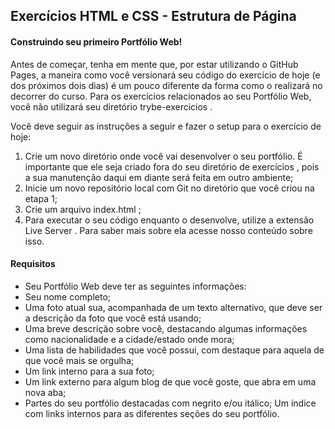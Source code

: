 ## Exercícios HTML e CSS - Estrutura de Página
#### Construindo seu primeiro Portfólio Web!

Antes de começar, tenha em mente que, por estar utilizando o GitHub Pages, a maneira como você versionará seu código do exercício de hoje (e dos próximos dois dias) é um pouco diferente da forma como o realizará no decorrer do curso. Para os exercícios relacionados ao seu Portfólio Web, você não utilizará seu diretório trybe-exercicios .

Você deve seguir as instruções a seguir e fazer o setup para o exercício de hoje:
1. Crie um novo diretório onde você vai desenvolver o seu portfólio. É importante que ele seja criado fora do seu diretório de exercícios , pois a sua manutenção daqui em diante será feita em outro ambiente;
2. Inicie um novo repositório local com Git no diretório que você criou na etapa 1;
3. Crie um arquivo index.html ;
4. Para executar o seu código enquanto o desenvolve, utilize a extensão Live Server . Para saber mais sobre ela acesse nosso conteúdo sobre isso.

#### Requisitos
* Seu Portfólio Web deve ter as seguintes informações:
* Seu nome completo;
* Uma foto atual sua, acompanhada de um texto alternativo, que deve ser a descrição da foto que você está usando;
* Uma breve descrição sobre você, destacando algumas informações como nacionalidade e a cidade/estado onde mora;
* Uma lista de habilidades que você possui, com destaque para aquela de que você mais se orgulha;
* Um link interno para a sua foto;
* Um link externo para algum blog de que você goste, que abra em uma nova aba;
* Partes do seu portfólio destacadas com negrito e/ou itálico;
 Um índice com links internos para as diferentes seções do seu portfólio.
